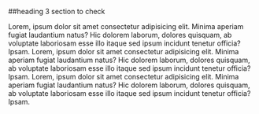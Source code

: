 ##heading 3 section to check

Lorem, ipsum dolor sit amet consectetur adipisicing elit. Minima aperiam fugiat laudantium natus? Hic dolorem laborum, dolores quisquam, ab voluptate laboriosam esse illo itaque sed ipsum incidunt tenetur officia? Ipsam.
Lorem, ipsum dolor sit amet consectetur adipisicing elit. Minima aperiam fugiat laudantium natus? Hic dolorem laborum, dolores quisquam, ab voluptate laboriosam esse illo itaque sed ipsum incidunt tenetur officia? Ipsam.
Lorem, ipsum dolor sit amet consectetur adipisicing elit. Minima aperiam fugiat laudantium natus? Hic dolorem laborum, dolores quisquam, ab voluptate laboriosam esse illo itaque sed ipsum incidunt tenetur officia? Ipsam.
